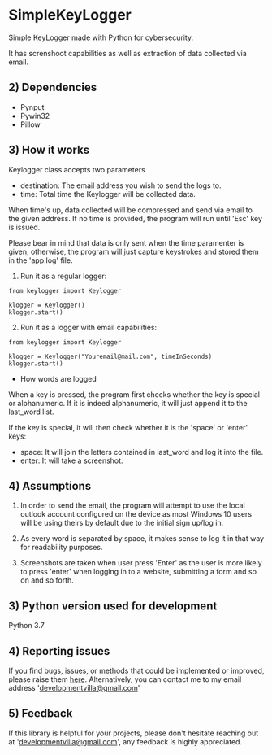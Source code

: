 # SimpleKeyLogger
Simple KeyLogger made with Python for cybersecurity. 

It has screnshoot capabilities as well as extraction of data collected via email.

## 2) Dependencies

* Pynput 
* Pywin32
* Pillow

## 3) How it works

Keylogger class accepts two parameters
* destination: The email address you wish to send the logs to.
* time: Total time the Keylogger will be collected data. 

When time's up, data collected will be compressed and send via email to the given address. If no time is provided, the program will run
until 'Esc' key is issued.

Please bear in mind that data is only sent when the time paramenter is given, otherwise, the program will just capture keystrokes and stored them in the 'app.log' file.

1. Run it as a regular logger:
  ```
  from keylogger import Keylogger
  
  klogger = Keylogger()
  klogger.start()
  ```
2. Run it as a logger with email capabilities:
  ```
  from keylogger import Keylogger
  
  klogger = Keylogger("Youremail@mail.com", timeInSeconds)
  klogger.start()
  ```
  
* How words are logged

When a key is pressed, the program first checks whether the key is special or alphanumeric. If it is indeed alphanumeric, it will just append it to the last_word list. 

If the key is special, it will then check whether it is the 'space' or 'enter' keys:
   - space: It will join the letters contained in last_word and log it into the file.
   - enter: It will take a screenshot.

## 4) Assumptions

1) In order to send the email, the program will attempt to use the local outlook account configured on the device as most Windows 10 users will be using theirs by default due to the initial sign up/log in.

2) As every word is separated by space, it makes sense to log it in that way for readability purposes. 

3) Screenshots are taken when user press 'Enter' as the user is more likely to press 'enter' when logging in to a website, submitting a form and so on and so forth.


## 3) Python version used for development

Python 3.7

## 4) Reporting issues
If you find bugs, issues, or methods that could be implemented or improved,
please raise them [here](https://github.com/NcVillalobos/DeezPy/issues). Alternatively, you can contact me to my email address
'developmentvilla@gmail.com'

## 5) Feedback 

If this library is helpful for your projects, please don't hesitate reaching out
at 'developmentvilla@gmail.com', any feedback is highly appreciated.



